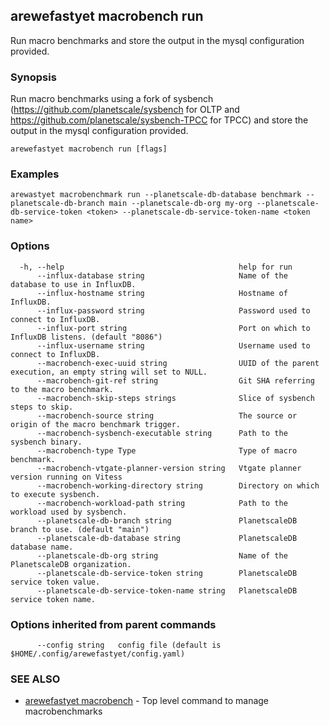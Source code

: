 ## arewefastyet macrobench run

Run macro benchmarks and store the output in the mysql configuration provided.

### Synopsis

Run macro benchmarks using a fork of sysbench (https://github.com/planetscale/sysbench for OLTP and https://github.com/planetscale/sysbench-TPCC for TPCC)  and store the output in the mysql configuration provided.

```
arewefastyet macrobench run [flags]
```

### Examples

```
arewastyet macrobenchmark run --planetscale-db-database benchmark --planetscale-db-branch main --planetscale-db-org my-org --planetscale-db-service-token <token> --planetscale-db-service-token-name <token name>
```

### Options

```
  -h, --help                                       help for run
      --influx-database string                     Name of the database to use in InfluxDB.
      --influx-hostname string                     Hostname of InfluxDB.
      --influx-password string                     Password used to connect to InfluxDB.
      --influx-port string                         Port on which to InfluxDB listens. (default "8086")
      --influx-username string                     Username used to connect to InfluxDB.
      --macrobench-exec-uuid string                UUID of the parent execution, an empty string will set to NULL.
      --macrobench-git-ref string                  Git SHA referring to the macro benchmark.
      --macrobench-skip-steps strings              Slice of sysbench steps to skip.
      --macrobench-source string                   The source or origin of the macro benchmark trigger.
      --macrobench-sysbench-executable string      Path to the sysbench binary.
      --macrobench-type Type                       Type of macro benchmark.
      --macrobench-vtgate-planner-version string   Vtgate planner version running on Vitess
      --macrobench-working-directory string        Directory on which to execute sysbench.
      --macrobench-workload-path string            Path to the workload used by sysbench.
      --planetscale-db-branch string               PlanetscaleDB branch to use. (default "main")
      --planetscale-db-database string             PlanetscaleDB database name.
      --planetscale-db-org string                  Name of the PlanetscaleDB organization.
      --planetscale-db-service-token string        PlanetscaleDB service token value.
      --planetscale-db-service-token-name string   PlanetscaleDB service token name.
```

### Options inherited from parent commands

```
      --config string   config file (default is $HOME/.config/arewefastyet/config.yaml)
```

### SEE ALSO

* [arewefastyet macrobench](arewefastyet_macrobench.md)	 - Top level command to manage macrobenchmarks

